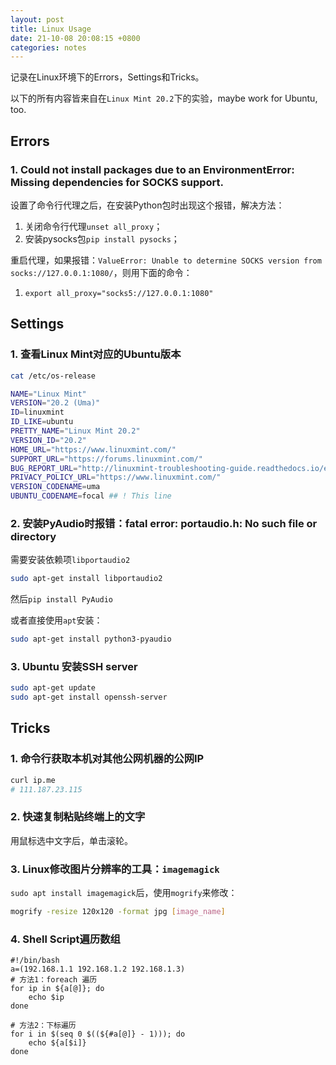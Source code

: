 ```yaml
---
layout: post
title: Linux Usage
date: 21-10-08 20:08:15 +0800
categories: notes
---
```


记录在Linux环境下的Errors，Settings和Tricks。

以下的所有内容皆来自在`Linux Mint 20.2`下的实验，maybe work for Ubuntu, too.



## Errors

### 1. Could not install packages due to an EnvironmentError: Missing dependencies for SOCKS support.

设置了命令行代理之后，在安装Python包时出现这个报错，解决方法：

1.   关闭命令行代理`unset all_proxy`；
2.   安装pysocks包`pip install pysocks`；

重启代理，如果报错：`ValueError: Unable to determine SOCKS version from socks://127.0.0.1:1080/`，则用下面的命令：

1.   `export all_proxy="socks5://127.0.0.1:1080"`



## Settings

### 1. 查看Linux Mint对应的Ubuntu版本

```sh
cat /etc/os-release
```

```sh
NAME="Linux Mint"
VERSION="20.2 (Uma)"
ID=linuxmint
ID_LIKE=ubuntu
PRETTY_NAME="Linux Mint 20.2"
VERSION_ID="20.2"
HOME_URL="https://www.linuxmint.com/"
SUPPORT_URL="https://forums.linuxmint.com/"
BUG_REPORT_URL="http://linuxmint-troubleshooting-guide.readthedocs.io/en/latest/"
PRIVACY_POLICY_URL="https://www.linuxmint.com/"
VERSION_CODENAME=uma
UBUNTU_CODENAME=focal ## ! This line
```



### 2. 安装PyAudio时报错：fatal error: portaudio.h: No such file or directory

需要安装依赖项`libportaudio2`

```sh
sudo apt-get install libportaudio2
```

然后`pip install PyAudio`

或者直接使用`apt`安装：

```sh
sudo apt-get install python3-pyaudio
```



### 3. Ubuntu 安装SSH server

```sh
sudo apt-get update
sudo apt-get install openssh-server
```



## Tricks

### 1. 命令行获取本机对其他公网机器的公网IP

```sh
curl ip.me
# 111.187.23.115
```



### 2. 快速复制粘贴终端上的文字

用鼠标选中文字后，单击滚轮。



### 3. Linux修改图片分辨率的工具：`imagemagick`

`sudo apt install imagemagick`后，使用`mogrify`来修改：

```sh
mogrify -resize 120x120 -format jpg [image_name]
```



### 4. Shell Script遍历数组

```shell
#!/bin/bash
a=(192.168.1.1 192.168.1.2 192.168.1.3)
# 方法1：foreach 遍历
for ip in ${a[@]}; do
	echo $ip
done

# 方法2：下标遍历
for i in $(seq 0 $((${#a[@]} - 1))); do
	echo ${a[$i]}
done
```

